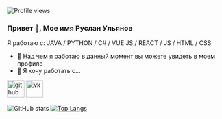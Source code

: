 ![Profile views](https://gpvc.arturio.dev/Hamrusy) 
### Привет 👋, Мое имя Руслан Ульянов 

Я работаю с: JAVA / PYTHON / C# / VUE JS / REACT / JS / HTML / CSS


- 🔭 Над чем я работаю в данный момент вы можете увидеть в моем профиле
- 👯 Я хочу работать с...


[<img src='https://cdn.jsdelivr.net/npm/simple-icons@3.0.1/icons/github.svg' alt='github' height='40'>](https://github.com/Hamrusy)  [<img src='https://cdn.jsdelivr.net/npm/simple-icons@3.0.1/icons/vk.svg' alt='vk' height='40'>](https://vk.com/xvare.music)  

![GitHub stats](https://github-readme-stats.vercel.app/api?username=Hamrusy&show_icons=true)
[![Top Langs](https://github-readme-stats.vercel.app/api/top-langs/?username=Hamrusy)](https://github.com/anuraghazra/github-readme-stats)
   
